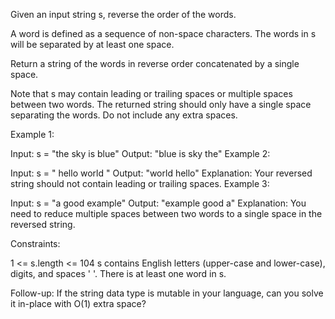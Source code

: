 Given an input string s, reverse the order of the words.

A word is defined as a sequence of non-space characters. The words in s will be separated by at least one space.

Return a string of the words in reverse order concatenated by a single space.

Note that s may contain leading or trailing spaces or multiple spaces between two words. The returned string should only have a single space separating the words. Do not include any extra spaces.

Example 1:

Input: s = "the sky is blue"
Output: "blue is sky the"
Example 2:

Input: s = " hello world "
Output: "world hello"
Explanation: Your reversed string should not contain leading or trailing spaces.
Example 3:

Input: s = "a good example"
Output: "example good a"
Explanation: You need to reduce multiple spaces between two words to a single space in the reversed string.

Constraints:

1 <= s.length <= 104
s contains English letters (upper-case and lower-case), digits, and spaces ' '.
There is at least one word in s.

Follow-up: If the string data type is mutable in your language, can you solve it in-place with O(1) extra space?
